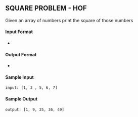 ## **SQUARE PROBLEM - HOF**

Given an array of numbers print the square of those numbers

#### **Input Format**

-

#### **Output Format**

- 

#### **Sample Input**
    input: [1, 3 , 5, 6, 7]

#### **Sample Output**
    output: [1, 9, 25, 36, 49]

